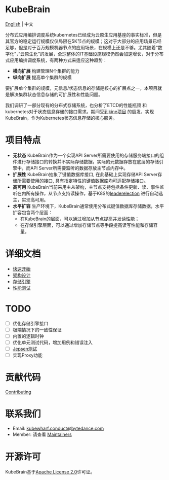# KubeBrain

[English](README.md) | 中文

分布式应用编排调度系统kubernetes已经成为云原生应用基座的事实标准，但是其官方的稳定运行规模仅仅局限在5K节点的规模；这对于大部分的应用场景已经足够，但是对于百万规模机器节点的应用场景，在规模上还是不够。尤其随着“数字化”，”云原生化”的发展，全球整体的IT基础设施规模仍然会加速增长，对于分布式应用编排调度系统，有两种方式来适应这种趋势：

- **横向扩展** 构建管理N个集群的能力
- **纵向扩展** 提高单个集群的规模

要扩展单个集群的规模，元信息/状态信息的存储是核心的扩展点之一，本项目就是解决集群状态信息存储的可扩展性和性能问题。

我们调研了一部分现有的分布式存储系统，也分析了ETCD的性能瓶颈 和kubernetes对于状态信息存储的接口需求。期间受到[kine项目](https://github.com/k3s-io/kine) 的启发，实现KubeBrain，作为Kubernetes状态信息存储的核心服务。

# 项目特点

- **无状态**
  KubeBrain作为一个实现API Server所需要使用的存储服务端接口的组件进行存储接口的转换并不实际存储数据，实际的元数据存放在底层的存储引擎中，而API Server所需要监听的数据存放主节点内存中。
- **扩展性**
  KubeBrain抽象了键值数据库接口, 在此基础上实现存储API Server存储所需要使用的接口, 具有指定特性的键值数据库均可适配存储接口。
- **高可用**
  KubeBrain当前采用主从架构，主节点支持包括条件更新、读、事件监听在内所有操作，从节点支持读操作，基于K8S的[leaderelection](https://github.com/kubernetes/client-go/tree/master/tools/leaderelection)
  进行自动选主，实现高可用。
- **水平扩容**
  生产环境下，KubeBrain通常使用分布式键值数据库存储数据，水平扩容包含两个层面：
    - 在KubeBrain的层面，可以通过增加从节点提高并发读性能；
    - 在存储引擎层面，可以通过增加存储节点等手段提高读写性能和存储容量。

# 详细文档

- [快速开始](./docs/quick_start_cn.md)
- [架构设计](./docs/design_in_detail_cn.md)
- [存储引擎](./docs/storage_engine_cn.md)
- [性能测试](./docs/benchmark_cn.md)

# TODO

- [ ] 优化存储引擎接口
- [ ] 极端情况下的一致性保证
- [ ] 内置的逻辑时钟
- [ ] 优化单元测试代码，增加用例和错误注入
- [ ] [Jepsen测试](https://jepsen.io/)
- [ ] 实现Proxy功能

# 贡献代码

[Contributing](CONTRIBUTING.md)

# 联系我们

- Email: kubewharf.conduct@bytedance.com
- Member: 请查看 [Maintainers](./MAINTAINER.md)

# 开源许可

KubeBrain基于[Apache License 2.0](LICENSE)许可证。
